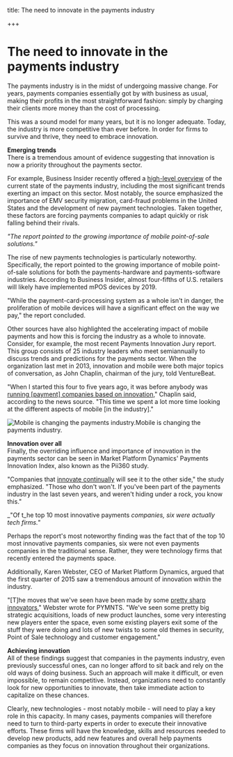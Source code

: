 title: The need to innovate in the payments industry

+++


# The need to innovate in the payments industry

The payments industry is in the midst of undergoing massive change. For years, payments companies essentially got by with business as usual, making their profits in the most straightforward fashion: simply by charging their clients more money than the cost of processing. 

This was a sound model for many years, but it is no longer adequate. Today, the industry is more competitive than ever before. In order for firms to survive and thrive, they need to embrace innovation. 

**Emerging trends**  
There is a tremendous amount of evidence suggesting that innovation is now a priority throughout the payments sector.

For example, Business Insider recently offered a [high-level overview](http://www.businessinsider.com/the-payments-industry-explained-2014-12) of the current state of the payments industry, including the most significant trends exerting an impact on this sector. Most notably, the source emphasized the importance of EMV security migration, card-fraud problems in the United States and the development of new payment technologies. Taken together, these factors are forcing payments companies to adapt quickly or risk falling behind their rivals. 

_"The report pointed to the growing importance of mobile point-of-sale solutions."_

The rise of new payments technologies is particularly noteworthy. Specifically, the report pointed to the growing importance of mobile point-of-sale solutions for both the payments-hardware and payments-software industries. According to Business Insider, almost four-fifths of U.S. retailers will likely have implemented mPOS devices by 2019. 

"While the payment-card-processing system as a whole isn't in danger, the proliferation of mobile devices will have a significant effect on the way we pay," the report concluded. 

Other sources have also highlighted the accelerating impact of mobile payments and how this is forcing the industry as a whole to innovate. Consider, for example, the most recent Payments Innovation Jury report. This group consists of 25 industry leaders who meet semiannually to discuss trends and predictions for the payments sector. When the organization last met in 2013, innovation and mobile were both major topics of conversation, as John Chaplin, chairman of the jury, told VentureBeat. 

"When I started this four to five years ago, it was before anybody was [running [payment] companies based on innovation](http://venturebeat.com/2013/03/11/payment-leaders-nfc-and-digital-wallets-are-overhyped-asia-will-lead-innovation-while-europe-lags-behind/)," Chaplin said, according to the news source. "This time we spent a lot more time looking at the different aspects of mobile [in the industry]."

![Mobile is changing the payments industry.](http://pictures.brafton.com/x_0_0_0_14107735_800.jpg)Mobile is changing the payments industry.

**Innovation over all**  
Finally, the overriding influence and importance of innovation in the payments sector can be seen in Market Platform Dynamics' Payments Innovation Index, also known as the Pii360 study. 

"Companies that [innovate continually](http://www.pymnts.com/in-depth/2015/pii360-payments-top-innovators-revealed/#.VSvkdtzF-So) will see it to the other side," the study emphasized. "Those who don't won't. If you've been part of the payments industry in the last seven years, and weren't hiding under a rock, you know this."

_"Of t_he top 10 most innovative payments _companies, six were actually tech firms."_

Perhaps the report's most noteworthy finding was the fact that of the top 10 most innovative payments companies, six were not even payments companies in the traditional sense. Rather, they were technology firms that recently entered the payments space. 

Additionally, Karen Webster, CEO of Market Platform Dynamics, argued that the first quarter of 2015 saw a tremendous amount of innovation within the industry. 

"[T]he moves that we've seen have been made by some [pretty sharp innovators](http://www.pymnts.com/news/2015/q1-2015-payments-and-commerce-executive-insights/#.VSvlAtzF-So)," Webster wrote for PYMNTS. "We've seen some pretty big strategic acquisitions, loads of new product launches, some very interesting new players enter the space, even some existing players exit some of the stuff they were doing and lots of new twists to some old themes in security, Point of Sale technology and customer engagement."

**Achieving innovation**  
All of these findings suggest that companies in the payments industry, even previously successful ones, can no longer afford to sit back and rely on the old ways of doing business. Such an approach will make it difficult, or even impossible, to remain competitive. Instead, organizations need to constantly look for new opportunities to innovate, then take immediate action to capitalize on these chances. 

Clearly, new technologies - most notably mobile - will need to play a key role in this capacity. In many cases, payments companies will therefore need to turn to third-party experts in order to execute their innovative efforts. These firms will have the knowledge, skills and resources needed to develop new products, add new features and overall help payments companies as they focus on innovation throughout their organizations.

